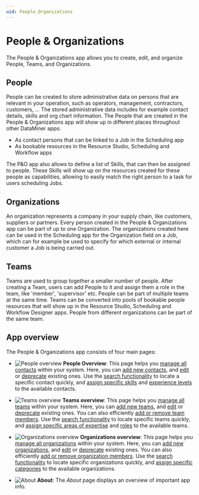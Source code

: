 ```yaml
---
uid: People_Organizations
---
```


# People & Organizations

The People & Organizations app allows you to create, edit, and organize People, Teams, and Organizations.


## People
People can be created to store administrative data on persons that are relevant in your operation, such as operators, management, contractors, customers, ... The stored administrative data includes for example contact details, skills and org chart information. The People that are created in the People & Organizations app will show up in different places throughout other DataMiner apps:
* As contact persons that can be linked to a Job in the Scheduling app 
* As bookable resources in the Resource Studio, Scheduling and Workflow apps

The P&O app also allows to define a list of Skills, that can then be assigned to people. These Skills will show up on the resources created for these people as capabilities, allowing to easily match the right person to a task for users scheduling Jobs.


## Organizations
An organization represents a company in your supply chain, like customers, suppliers or partners. Every person created in the People & Organizations app can be part of up to one Organization. The organizations created here can be used in the Scheduling app for the Organization field on a Job, which can for example be used to specify for which external or internal customer a Job is being carried out. 

## Teams
Teams are used to group together a smaller number of people. After creating a Team, users can add People to it and assign them a role in the team, like 'member', 'supervisor' etc. People can be part of multiple teams at the same time.
Teams can be converted into pools of bookable people resources that will show up in the Resource Studio, Scheduling and Workflow Designer apps. People from different organizations can be part of the same team.

## App overview 

The People & Organizations app consists of four main pages:

- ![People overview](~/user-guide/images/PO_People_Overview.png) **People Overview**: This page helps you [manage all contacts](xref:PO_Managing_Contacts) within your system. Here, you can [add new contacts](xref:PO_Managing_Contacts#adding-a-new-contact), and [edit](xref:PO_Managing_Contacts#editing-a-contact) or [deprecate](xref:PO_Managing_Contacts#deprecating-a-contact) existing ones. Use the [search functionality](xref:PO_Managing_Contacts#searching-within-the-list-of-contacts) to locate a specific contact quickly, and [assign specific skills](xref:PO_Managing_Contacts#managing-skills) and [experience levels](xref:PO_Managing_Contacts#managing-experience) to the available contacts.

- ![Teams overview](~/user-guide/images/PO_Teams_Overview.png) **Teams overview**: This page helps you [manage all teams](xref:PO_Managing_Teams) within your system. Here, you can [add new teams](xref:PO_Managing_Teams#adding-a-new-team), and [edit](xref:PO_Managing_Teams#editing-a-team) or [deprecate](xref:PO_Managing_Teams#deprecating-a-team) existing ones. You can also efficiently [add or remove team members](xref:PO_Managing_Teams#configuring-team-members). Use the [search functionality](xref:PO_Managing_Teams#searching-within-the-list-of-teams) to locate specific teams quickly, and [assign specific areas of expertise](xref:PO_Managing_Teams#managing-areas-of-expertise) and [roles](xref:PO_Managing_Teams#managing-roles) to the available teams.

- ![Organizations overview](~/user-guide/images/PO_Organizations_Overview.png) **Organizations overview**: This page helps you [manage all organizations](xref:PO_Managing_Organizations) within your system. Here, you can [add new organizations](xref:PO_Managing_Organizations#adding-a-new-organization), and [edit](xref:PO_Managing_Organizations#editing-an-organization) or [deprecate](xref:PO_Managing_Organizations#deprecating-an-organization) existing ones. You can also efficiently [add or remove organization members](xref:PO_Managing_Organizations#configuring-organization-members). Use the [search functionality](xref:PO_Managing_Organizations#searching-within-the-list-of-organizations) to locate specific organizations quickly, and [assign specific categories](xref:PO_Managing_Organizations#managing-organization-categories) to the available organizations.

- ![About](~/user-guide/images/PO_About.png) **About**: The *About* page displays an overview of important app info.
